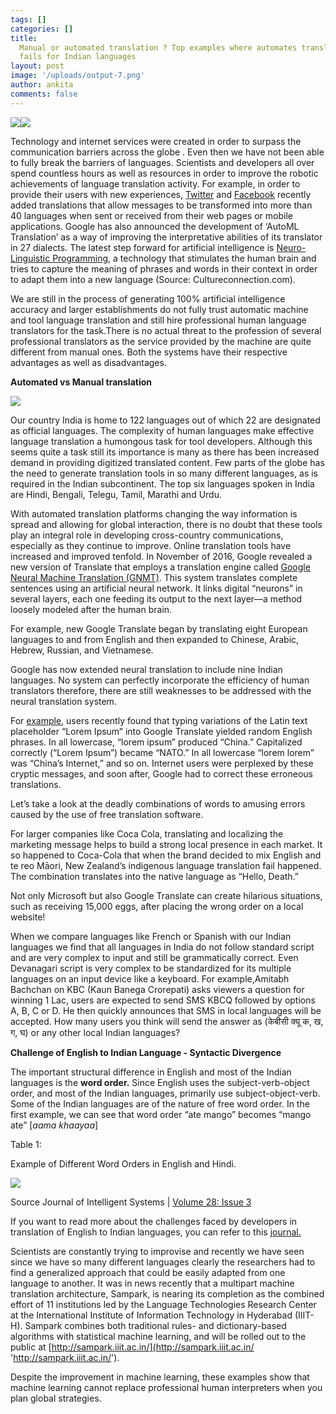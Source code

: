 ```yaml
---
tags: []
categories: []
title:
  Manual or automated translation ? Top examples where automates translation
  fails for Indian languages
layout: post
image: '/uploads/output-7.png'
author: ankita
comments: false
---
```


![](/uploads/lastt.PNG)![](/uploads/gg.PNG)

Technology and internet services were created in order to surpass the communication barriers across the globe . Even then we have not been able to fully break the barriers of languages. Scientists and developers all over spend countless hours as well as resources in order to improve the robotic achievements of language translation activity. For example, in order to provide their users with new experiences, [Twitter](https://help.twitter.com/es/using-twitter/translate-tweets) and [Facebook](https://www.facebook.com/help/509936952489634?helpref=search&sr=4&query=traducci%C3%B3n) recently added translations that allow messages to be transformed into more than 40 languages when sent or received from their web pages or mobile applications. Google has also announced the development of ‘AutoML Translation’ as a way of improving the interpretative abilities of its translator in 27 dialects. The latest step forward for artificial intelligence is [Neuro-Linguistic Programming](https://insidebigdata.com/2018/09/14/neural-attention-please-attention-models-can-work/), a technology that stimulates the human brain and tries to capture the meaning of phrases and words in their context in order to adapt them into a new language (Source: Cultureconnection.com).

We are still in the process of generating 100% artificial intelligence accuracy and larger establishments do not fully trust automatic machine and tool language translation and still hire professional human language translators for the task.There is no actual threat to the profession of several professional translators as the service provided by the machine are quite different from manual ones. Both the systems have their respective advantages as well as disadvantages.

**Automated vs Manual translation**

![](/uploads/auto.PNG)

Our country India is home to 122 languages out of which 22 are designated as official languages. The complexity of human languages make effective language translation a humongous task for tool developers. Although this seems quite a task still its importance is many as there has been increased demand in providing digitized translated content. Few parts of the globe has the need to generate translation tools in so many different languages, as is required in the Indian subcontinent. The top six languages spoken in India are Hindi, Bengali, Telegu, Tamil, Marathi and Urdu.

With automated translation platforms changing the way information is spread and allowing for global interaction, there is no doubt that these tools play an integral role in developing cross-country communications, especially as they continue to improve. Online translation tools have increased and improved tenfold. In November of 2016, Google revealed a new version of Translate that employs a translation engine called [Google Neural Machine Translation (GNMT)](https://research.googleblog.com/2016/09/a-neural-network-for-machine.html). This system translates complete sentences using an artificial neural network. It links digital “neurons” in several layers, each one feeding its output to the next layer—a method loosely modeled after the human brain.

For example, new Google Translate began by translating eight European languages to and from English and then expanded to Chinese, Arabic, Hebrew, Russian, and Vietnamese.

Google has now extended neural translation to include nine Indian languages. No system can perfectly incorporate the efficiency of human translators therefore, there are still weaknesses to be addressed with the neural translation system.

For [example](https://www.transperfect.com/blog/why-automated-translation-cannot-replace-humans), users recently found that typing variations of the Latin text placeholder “Lorem Ipsum” into Google Translate yielded random English phrases. In all lowercase, “lorem ipsum” produced “China.” Capitalized correctly (“Lorem Ipsum”) became “NATO.” In all lowercase “lorem lorem” was “China’s Internet,” and so on. Internet users were perplexed by these cryptic messages, and soon after, Google had to correct these erroneous translations.

Let’s take a look at the deadly combinations of words to amusing errors caused by the use of free translation software.

For larger companies like Coca Cola, translating and localizing the marketing message helps to build a strong local presence in each market. It so happened to Coca-Cola that when the brand decided to mix English and te reo Māori, New Zealand’s indigenous language translation fail happened. The combination translates into the native language as “Hello, Death.”

Not only Microsoft but also Google Translate can create hilarious situations, such as receiving 15,000 eggs, after placing the wrong order on a local website!

When we compare languages like French or Spanish with our Indian languages we find that all languages in India do not follow standard script and are very complex to input and still be grammatically correct. Even Devanagari script is very complex to be standardized for its multiple languages on an input device like a keyboard. For example,Amitabh Bachchan on KBC (Kaun Banega Crorepati) asks viewers a question for winning 1 Lac, users are expected to send SMS KBCQ followed by options A, B, C or D. He then quickly announces that SMS in local languages will be accepted. How many users you think will send the answer as (केबीसी क्यू क, ख, ग, घ) or any other local Indian languages?

**Challenge of English to Indian Language - Syntactic Divergence**

The important structural difference in English and most of the Indian languages is the **word order.** Since English uses the subject-verb-object order, and most of the Indian languages, primarily use subject-object-verb. Some of the Indian languages are of the nature of free word order. In the first example, we can see that word order “ate mango” becomes “mango ate” \[_aama khaayaa_\]

Table 1:

Example of Different Word Orders in English and Hindi.

![](/uploads/last.PNG)

Source Journal of Intelligent Systems | [Volume 28: Issue 3](https://www.degruyter.com/view/journals/jisys/28/3/jisys.28.issue-3.xml)

If you want to read more about the challenges faced by developers in translation of English to Indian languages, you can refer to this [journal.](http://troindia.in/journal/ijcesr/vol3iss8/62-67.pdf)

Scientists are constantly trying to improvise and recently we have seen since we have so many different languages clearly the researchers had to find a generalized approach that could be easily adapted from one language to another. It was in news recently that a multipart machine translation architecture, Sampark, is nearing its completion as the combined effort of 11 institutions led by the Language Technologies Research Center at the International Institute of Information Technology in Hyderabad (IIIT-H). Sampark combines both traditional rules- and dictionary-based algorithms with statistical machine learning, and will be rolled out to the public at [http://sampark.iiit.ac.in/](http://sampark.iiit.ac.in/ 'http://sampark.iiit.ac.in/').

Despite the improvement in machine learning, these examples show that machine learning cannot replace professional human interpreters when you plan global strategies.
